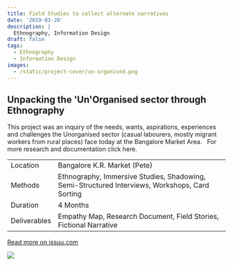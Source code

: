 ```yaml
---
title: Field Studies to collect alternate narratives
date: '2019-03-28'
description: |
  Ethnography, Information Design
draft: false
tags:
  - Ethnography
  - Information Design
images:
  - /static/project-cover/un-organised.png
---
```


## Unpacking the 'Un'Organised sector through Ethnography

This project was an inquiry of the needs, wants, aspirations, experiences and challenges the Unorganised sector (casual labourers, mostly migrant workers from rural places) face today at the Bangalore Market Area.  
For more research and documentation click here.

|              |                                                                                                |
| ------------ | ---------------------------------------------------------------------------------------------- |
| Location     | Bangalore K.R. Market (Pete)                                                                   |
| Methods      | Ethnography, Immersive Studies, Shadowing, Semi-Structured Interviews, Workshops, Card Sorting |
| Duration     | 4 Months                                                                                       |
| Deliverables | Empathy Map, Research Document, Field Stories, Fictional Narrative                             |

[Read more on issuu.com](https://issuu.com/nid410/docs/beedi_badi_vyapaari_illustartions)

[![](/static/projects/un-organised/un-organised.jpeg)](https://issuu.com/nid410/docs/beedi_badi_vyapaari_illustartions)
